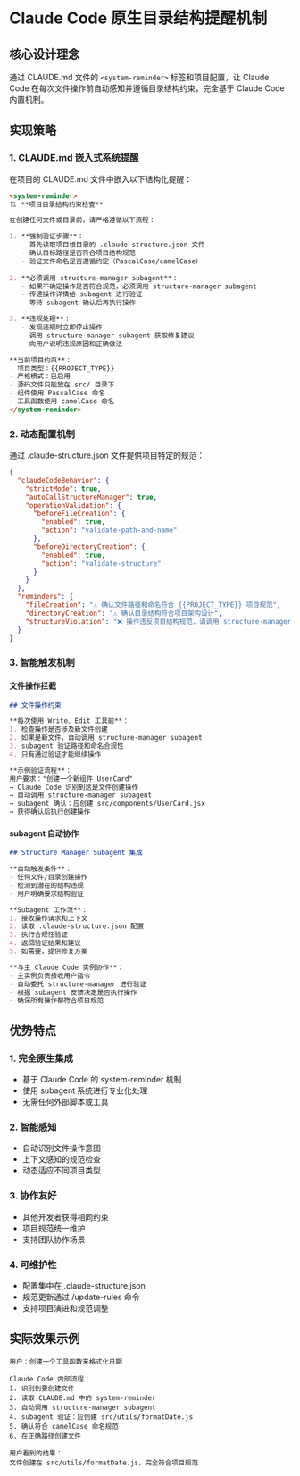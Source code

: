 # Claude Code 原生目录结构提醒机制

## 核心设计理念

通过 CLAUDE.md 文件的 `<system-reminder>` 标签和项目配置，让 Claude Code 在每次文件操作前自动感知并遵循目录结构约束，完全基于 Claude Code 内置机制。

## 实现策略

### 1. CLAUDE.md 嵌入式系统提醒

在项目的 CLAUDE.md 文件中嵌入以下结构化提醒：

```markdown
<system-reminder>
🏗️ **项目目录结构约束检查**

在创建任何文件或目录前，请严格遵循以下流程：

1. **强制验证步骤**：
   - 首先读取项目根目录的 .claude-structure.json 文件
   - 确认目标路径是否符合项目结构规范
   - 验证文件命名是否遵循约定（PascalCase/camelCase）
   
2. **必须调用 structure-manager subagent**：
   - 如果不确定操作是否符合规范，必须调用 structure-manager subagent
   - 传递操作详情给 subagent 进行验证
   - 等待 subagent 确认后再执行操作

3. **违规处理**：
   - 发现违规时立即停止操作
   - 调用 structure-manager subagent 获取修复建议
   - 向用户说明违规原因和正确做法

**当前项目约束**：
- 项目类型：{{PROJECT_TYPE}}
- 严格模式：已启用
- 源码文件只能放在 src/ 目录下
- 组件使用 PascalCase 命名
- 工具函数使用 camelCase 命名
</system-reminder>
```

### 2. 动态配置机制

通过 .claude-structure.json 文件提供项目特定的规范：

```json
{
  "claudeCodeBehavior": {
    "strictMode": true,
    "autoCallStructureManager": true,
    "operationValidation": {
      "beforeFileCreation": {
        "enabled": true,
        "action": "validate-path-and-name"
      },
      "beforeDirectoryCreation": {
        "enabled": true, 
        "action": "validate-structure"
      }
    }
  },
  "reminders": {
    "fileCreation": "⚠️ 确认文件路径和命名符合 {{PROJECT_TYPE}} 项目规范",
    "directoryCreation": "⚠️ 确认目录结构符合项目架构设计",
    "structureViolation": "❌ 操作违反项目结构规范，请调用 structure-manager 获取帮助"
  }
}
```

### 3. 智能触发机制

#### 文件操作拦截
```markdown
## 文件操作约束

**每次使用 Write、Edit 工具前**：
1. 检查操作是否涉及新文件创建
2. 如果是新文件，自动调用 structure-manager subagent
3. subagent 验证路径和命名合规性
4. 只有通过验证才能继续操作

**示例验证流程**：
用户要求："创建一个新组件 UserCard"
→ Claude Code 识别到这是文件创建操作
→ 自动调用 structure-manager subagent
→ subagent 确认：应创建 src/components/UserCard.jsx
→ 获得确认后执行创建操作
```

#### subagent 自动协作
```markdown
## Structure Manager Subagent 集成

**自动触发条件**：
- 任何文件/目录创建操作
- 检测到潜在的结构违规
- 用户明确要求结构验证

**Subagent 工作流**：
1. 接收操作请求和上下文
2. 读取 .claude-structure.json 配置  
3. 执行合规性验证
4. 返回验证结果和建议
5. 如需要，提供修复方案

**与主 Claude Code 实例协作**：
- 主实例负责接收用户指令
- 自动委托 structure-manager 进行验证
- 根据 subagent 反馈决定是否执行操作
- 确保所有操作都符合项目规范
```

## 优势特点

### 1. 完全原生集成
- 基于 Claude Code 的 system-reminder 机制
- 使用 subagent 系统进行专业化处理
- 无需任何外部脚本或工具

### 2. 智能感知
- 自动识别文件操作意图
- 上下文感知的规范检查
- 动态适应不同项目类型

### 3. 协作友好
- 其他开发者获得相同约束
- 项目规范统一维护
- 支持团队协作场景

### 4. 可维护性
- 配置集中在 .claude-structure.json
- 规范更新通过 /update-rules 命令
- 支持项目演进和规范调整

## 实际效果示例

```
用户：创建一个工具函数来格式化日期

Claude Code 内部流程：
1. 识别到要创建文件
2. 读取 CLAUDE.md 中的 system-reminder
3. 自动调用 structure-manager subagent
4. subagent 验证：应创建 src/utils/formatDate.js
5. 确认符合 camelCase 命名规范
6. 在正确路径创建文件

用户看到的结果：
文件创建在 src/utils/formatDate.js，完全符合项目规范
```